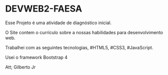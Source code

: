 # DEVWEB2-FAESA

Esse Projeto é uma atividade de diagnóstico inicial.

O Site contem o currículo sobre a nossas habilidades para desenvolvimento web.

Trabalhei com as seguintes tecnologias, #HTML5, #CSS3, #JavaScript.

Usei o framework Bootstrap 4

Att;
Gilberto Jr

